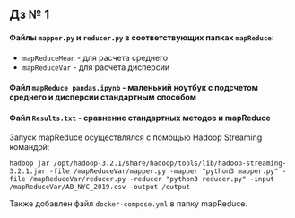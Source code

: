 ## Дз № 1 

#### Файлы `mapper.py` и `reducer.py` в соответствующих папках `mapReduce`:

* `mapReduceMean` - для расчета среднего
* `mapReduceVar` - для расчета дисперсии

#### Файл `mapReduce_pandas.ipynb` - маленький ноутбук с подсчетом среднего и дисперсии стандартным способом

#### Файл `Results.txt` - сравнение стандартных методов и mapReduce
 
Запуск mapReduce осуществлялся с помощью Hadoop Streaming командой: 

`hadoop jar /opt/hadoop-3.2.1/share/hadoop/tools/lib/hadoop-streaming-3.2.1.jar -file /mapReduceVar/mapper.py -mapper "python3 mapper.py" -file /mapReduceVar/reducer.py -reducer "python3 reducer.py" -input /mapReduceVar/AB_NYC_2019.csv -output /output
`

Также добавлен файл ```docker-compose.yml``` в папку mapReduce.
